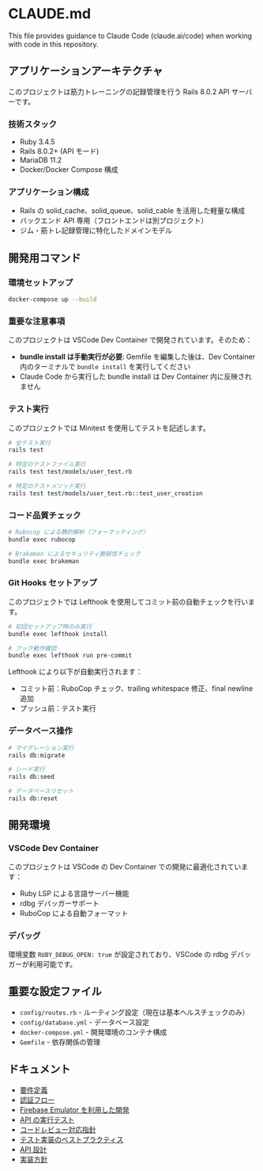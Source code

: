 # CLAUDE.md

This file provides guidance to Claude Code (claude.ai/code) when working with code in this repository.

## アプリケーションアーキテクチャ

このプロジェクトは筋力トレーニングの記録管理を行う Rails 8.0.2 API サーバーです。

### 技術スタック

- Ruby 3.4.5
- Rails 8.0.2+ (API モード)
- MariaDB 11.2
- Docker/Docker Compose 構成

### アプリケーション構成

- Rails の solid_cache、solid_queue、solid_cable を活用した軽量な構成
- バックエンド API 専用（フロントエンドは別プロジェクト）
- ジム・筋トレ記録管理に特化したドメインモデル

## 開発用コマンド

### 環境セットアップ

```bash
docker-compose up --build
```

### 重要な注意事項

このプロジェクトは VSCode Dev Container で開発されています。そのため：

- **bundle install は手動実行が必要**: Gemfile を編集した後は、Dev Container 内のターミナルで `bundle install` を実行してください
- Claude Code から実行した bundle install は Dev Container 内に反映されません

### テスト実行

このプロジェクトでは Minitest を使用してテストを記述します。

```bash
# 全テスト実行
rails test

# 特定のテストファイル実行
rails test test/models/user_test.rb

# 特定のテストメソッド実行
rails test test/models/user_test.rb::test_user_creation
```

### コード品質チェック

```bash
# Rubocop による静的解析（フォーマッティング）
bundle exec rubocop

# Brakeman によるセキュリティ脆弱性チェック
bundle exec brakeman
```

### Git Hooks セットアップ

このプロジェクトでは Lefthook を使用してコミット前の自動チェックを行います。

```bash
# 初回セットアップ時のみ実行
bundle exec lefthook install

# フック動作確認
bundle exec lefthook run pre-commit
```

Lefthook により以下が自動実行されます：

- コミット前：RuboCop チェック、trailing whitespace 修正、final newline 追加
- プッシュ前：テスト実行

### データベース操作

```bash
# マイグレーション実行
rails db:migrate

# シード実行
rails db:seed

# データベースリセット
rails db:reset
```

## 開発環境

### VSCode Dev Container

このプロジェクトは VSCode の Dev Container での開発に最適化されています：

- Ruby LSP による言語サーバー機能
- rdbg デバッガーサポート
- RuboCop による自動フォーマット

### デバッグ

環境変数 `RUBY_DEBUG_OPEN: true` が設定されており、VSCode の rdbg デバッガーが利用可能です。

## 重要な設定ファイル

- `config/routes.rb` - ルーティング設定（現在は基本ヘルスチェックのみ）
- `config/database.yml` - データベース設定
- `docker-compose.yml` - 開発環境のコンテナ構成
- `Gemfile` - 依存関係の管理

## ドキュメント

- [要件定義](./docs/要件定義.md)
- [認証フロー](./docs/認証フロー.md)
- [Firebase Emulator を利用した開発](./firebase_emulator/README.md)
- [API の実行テスト](./api.http)
- [コードレビュー対応指針](./docs/コードレビュー対応指針.md)
- [テスト実装のベストプラクティス](./docs/テスト実装のベストプラクティス.md)
- [API 設計](./docs/API設計.md)
- [実装方針](./docs/実装方針.md)
